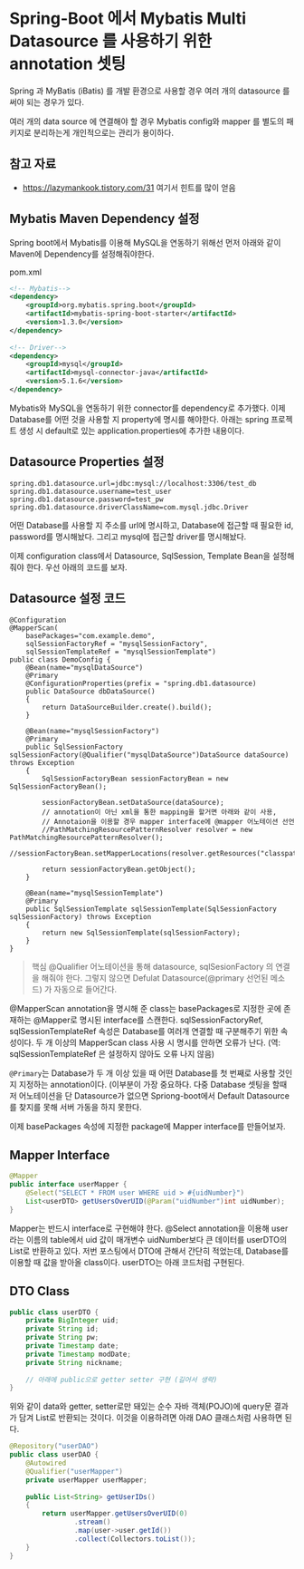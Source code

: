 # Spring-Boot 에서 Mybatis Multi Datasource 를 사용하기 위한 annotation 셋팅

Spring 과 MyBatis (iBatis) 를 개발 환경으로 사용할 경우 여러 개의 datasource 를 써야 되는 경우가 있다.

여러 개의 data source 에 연결해야 할 경우 Mybatis config와 mapper 를 별도의 패키지로 분리하는게 개인적으로는 관리가 용이하다.

## 참고 자료
- https://lazymankook.tistory.com/31 여기서 힌트를 많이 얻음

## Mybatis Maven Dependency 설정

Spring boot에서 Mybatis를 이용해 MySQL을 연동하기 위해선 먼저 아래와 같이 Maven에 Dependency를 설정해줘야한다.

pom.xml
```xml
<!-- Mybatis-->
<dependency>
    <groupId>org.mybatis.spring.boot</groupId>
    <artifactId>mybatis-spring-boot-starter</artifactId>
    <version>1.3.0</version>
</dependency>
 
<!-- Driver-->
<dependency>
    <groupId>mysql</groupId>
    <artifactId>mysql-connector-java</artifactId>
    <version>5.1.6</version>
</dependency>
```

Mybatis와 MySQL을 연동하기 위한 connector를 dependency로 추가했다. 이제 Database를 어떤 것을 사용할 지 property에 명시를 해야한다. 아래는 spring 프로젝트 생성 시 default로 있는 application.properties에 추가한 내용이다.

## Datasource Properties 설정
```
spring.db1.datasource.url=jdbc:mysql://localhost:3306/test_db
spring.db1.datasource.username=test_user
spring.db1.datasource.password=test_pw
spring.db1.datasource.driverClassName=com.mysql.jdbc.Driver
```

어떤 Database를 사용할 지 주소를 url에 명시하고, Database에 접근할 때 필요한 id, password를 명시해놨다. 그리고 mysql에 접근할 driver를 명시해놨다. 

이제 configuration class에서 Datasource, SqlSession, Template Bean을 설정해줘야 한다. 우선 아래의 코드를 보자.

## Datasource 설정 코드

```
@Configuration
@MapperScan(
    basePackages="com.example.demo",
    sqlSessionFactoryRef = "mysqlSessionFactory",
    sqlSessionTemplateRef = "mysqlSessionTemplate")
public class DemoConfig {
    @Bean(name="mysqlDataSource")
    @Primary
    @ConfigurationProperties(prefix = "spring.db1.datasource)
    public DataSource dbDataSource()
    {
        return DataSourceBuilder.create().build();
    }
 
    @Bean(name="mysqlSessionFactory")
    @Primary
    public SqlSessionFactory sqlSessionFactory(@Qualifier("mysqlDataSource")DataSource dataSource) throws Exception
    {
        SqlSessionFactoryBean sessionFactoryBean = new SqlSessionFactoryBean();
 
        sessionFactoryBean.setDataSource(dataSource);
        // annotation이 아닌 xml을 통한 mapping을 할거면 아래와 같이 사용, 
        // Annotaion을 이용할 경우 mapper interface에 @mapper 어노테이션 선언
        //PathMatchingResourcePatternResolver resolver = new PathMatchingResourcePatternResolver();
        //sessionFactoryBean.setMapperLocations(resolver.getResources("classpath:mapper/abc.xml"));
 
        return sessionFactoryBean.getObject();
    }
 
    @Bean(name="mysqlSessionTemplate")
    @Primary
    public SqlSessionTemplate sqlSessionTemplate(SqlSessionFactory sqlSessionFactory) throws Exception
    {
        return new SqlSessionTemplate(sqlSessionFactory);
    }
}
```
> 핵심 @Qualifier 어노테이션을 통해 datasource, sqlSesionFactory 의 연결을 해줘야 한다. 그렇지 않으면 Defulat
> Datasource(@primary 선언된 메소드) 가 자동으로 들어간다.

@MapperScan annotation을 명시해 준 class는 basePackages로 지정한 곳에 존재하는 @Mapper로 명시된 interface를 스캔한다.
sqlSessionFactoryRef, sqlSessionTemplateRef 속성은 Database를 여러개 연결할 때 구분해주기 위한 속성이다. 두 개 이상의
MapperScan class 사용 시 명시를 안하면 오류가 난다. (역: sqlSessionTemplateRef 은 설정하지 않아도 오류 나지 않음)

`@Primary`는 Database가 두 개 이상 있을 때 어떤 Database를 첫 번째로 사용할 것인지 지정하는 annotation이다. (이부분이
가장 중요하다. 다중 Database 셋팅을 할때 저 어노테이션을 단 Datasource가 없으면 Spriong-boot에서 Default Datasource를
찾지를 못해 서버 가동을 하지 못한다.

이제 basePackages 속성에 지정한 package에 Mapper interface를 만들어보자.

## Mapper Interface
```java
@Mapper
public interface userMapper {
    @Select("SELECT * FROM user WHERE uid > #{uidNumber}")
    List<userDTO> getUsersOverUID(@Param("uidNumber")int uidNumber);
}
```
Mapper는 반드시 interface로 구현해야 한다. @Select annotation을 이용해 user라는 이름의 table에서 uid 값이 매개변수 uidNumber보다 큰 데이터를 userDTO의 List로 반환하고 있다. 저번 포스팅에서 DTO에 관해서 간단히 적었는데, Database를 이용할 때 값을 받아올 class이다. userDTO는 아래 코드처럼 구현된다.

## DTO Class
```java
public class userDTO {
    private BigInteger uid;
    private String id;
    private String pw;
    private Timestamp date;
    private Timestamp modDate;
    private String nickname;
 
    // 아래에 public으로 getter setter 구현 (길어서 생략)
}
```

위와 같이 data와 getter, setter로만 돼있는 순수 자바 객체(POJO)에 query문 결과가 담겨 List로 반환되는 것이다. 이것을 이용하려면 아래 DAO 클래스처럼 사용하면 된다.

```java
@Repository("userDAO")
public class userDAO {
    @Autowired
    @Qualifier("userMapper")
    private userMapper userMapper;
 
    public List<String> getUserIDs()
    {
        return userMapper.getUsersOverUID(0)
                .stream()
                .map(user->user.getId())
                .collect(Collectors.toList());
    }
}
```
